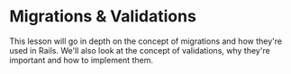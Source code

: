 # Migrations & Validations

This lesson will go in depth on the concept of migrations and how they're used in Rails. We'll also look at the concept of validations, why they're important and how to implement them.
